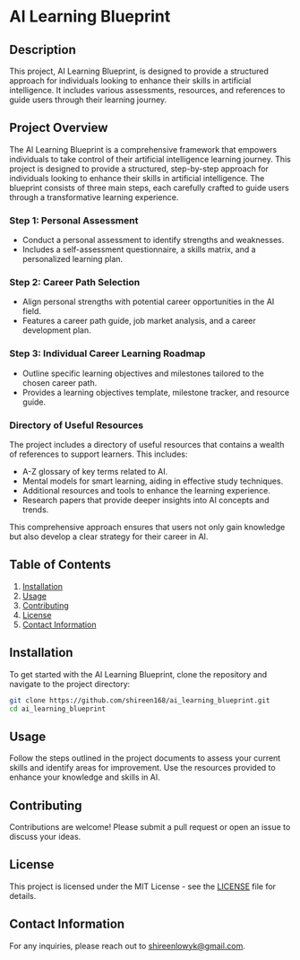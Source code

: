 # AI Learning Blueprint

## Description
This project, AI Learning Blueprint, is designed to provide a structured approach for individuals looking to enhance their skills in artificial intelligence. It includes various assessments, resources, and references to guide users through their learning journey.

## Project Overview

The AI Learning Blueprint is a comprehensive framework that empowers individuals to take control of their artificial intelligence learning journey. This project is designed to provide a structured, step-by-step approach for individuals looking to enhance their skills in artificial intelligence. The blueprint consists of three main steps, each carefully crafted to guide users through a transformative learning experience.

### Step 1: Personal Assessment
- Conduct a personal assessment to identify strengths and weaknesses.
- Includes a self-assessment questionnaire, a skills matrix, and a personalized learning plan.

### Step 2: Career Path Selection
- Align personal strengths with potential career opportunities in the AI field.
- Features a career path guide, job market analysis, and a career development plan.

### Step 3: Individual Career Learning Roadmap
- Outline specific learning objectives and milestones tailored to the chosen career path.
- Provides a learning objectives template, milestone tracker, and resource guide.

### Directory of Useful Resources
The project includes a directory of useful resources that contains a wealth of references to support learners. This includes:
- A-Z glossary of key terms related to AI.
- Mental models for smart learning, aiding in effective study techniques.
- Additional resources and tools to enhance the learning experience.
- Research papers that provide deeper insights into AI concepts and trends.

This comprehensive approach ensures that users not only gain knowledge but also develop a clear strategy for their career in AI.

## Table of Contents
1. [Installation](#installation)
2. [Usage](#usage)
3. [Contributing](#contributing)
4. [License](#license)
5. [Contact Information](#contact-information)

## Installation
To get started with the AI Learning Blueprint, clone the repository and navigate to the project directory:
```bash
git clone https://github.com/shireen168/ai_learning_blueprint.git
cd ai_learning_blueprint
```

## Usage
Follow the steps outlined in the project documents to assess your current skills and identify areas for improvement. Use the resources provided to enhance your knowledge and skills in AI.

## Contributing
Contributions are welcome! Please submit a pull request or open an issue to discuss your ideas.

## License
This project is licensed under the MIT License - see the [LICENSE](LICENSE) file for details.

## Contact Information
For any inquiries, please reach out to shireenlowyk@gmail.com.

